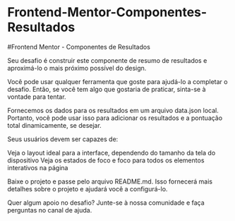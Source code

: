 # Frontend-Mentor-Componentes-Resultados
 #Frontend Mentor - Componentes de Resultados

Seu desafio é construir este componente de resumo de resultados e aproximá-lo o mais próximo possível do design.

Você pode usar qualquer ferramenta que goste para ajudá-lo a completar o desafio. Então, se você tem algo que gostaria de praticar, sinta-se à vontade para tentar.

Fornecemos os dados para os resultados em um arquivo data.json local. Portanto, você pode usar isso para adicionar os resultados e a pontuação total dinamicamente, se desejar.

Seus usuários devem ser capazes de:

Veja o layout ideal para a interface, dependendo do tamanho da tela do dispositivo
Veja os estados de foco e foco para todos os elementos interativos na página

Baixe o projeto e passe pelo arquivo README.md. Isso fornecerá mais detalhes sobre o projeto e ajudará você a configurá-lo.

Quer algum apoio no desafio? Junte-se à nossa comunidade e faça perguntas no canal de ajuda.